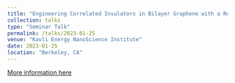 ```yaml
---
title: "Engineering Correlated Insulators in Bilayer Graphene with a Remote Coulomb Superlattice"
collection: talks
type: "Seminar Talk"
permalink: /talks/2023-01-25
venue: "Kavli Energy NanoScience Institute"
date: 2023-01-25
location: "Berkeley, CA"
---
```


[More information here]([http://example2.com](https://kavli.berkeley.edu/news/research-seminar-jingxu-xie))
